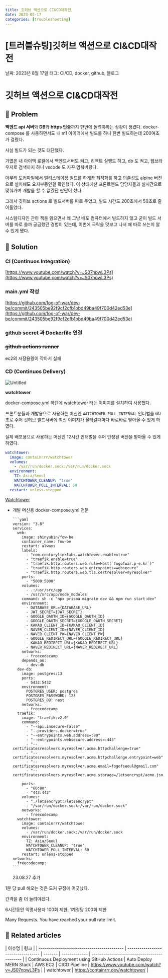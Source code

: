 ```yaml
---
title: 깃허브 액션으로 CI&CD대작전
date: 2023-08-17
categories: [troubleshooting]
---
```


# [트러블슈팅]깃허브 액션으로 CI&CD대작전

날짜: 2023년 8월 17일
태그: CI/CD, docker, github, 블로그

# 깃허브 액션으로 CI&CD대작전

## 🤔 Problem

**백엔드 api 서버**와 **DB**와 **https 인증**까지 한번에 돌려야하는 상황이 생겼다. docker-compose 를 사용하면서도 내 m1 아이맥에서 빌드를 하니 한번 빌드하는데 200여초가 걸렸다.

사실 빌드가 되는 것도 대단했다.

가엾은 내 아이맥 로컬에서 백엔드서버도 켜고, 리액트 실행도 하고, db 도 켜고, 웹브라우저로 검색까지 하니 vscode 도 자꾸 멈춰버렸다.

아무리 도커파일에서 멀티스테이징 빌드를 하게끔 최적화를 하고 의존성도 alpine 버전으로 설치해도 요지부동인걸 확인했다. 이 상태에선 프론트엔드 담당자들과 실시간으로 맞춰가며 개발을 할 수 없겠단 판단이 섰다.

그래서 깃허브 actions 로 빌드서버를 따로 두었고, 빌드 시간도 200초에서 50초로 줄어들었다.

시스템디자인 관련 책을 읽으면서 왜 그냥 배포 컴퓨터에서 빌드하지 않고 굳이 빌드 서버를 따로 쓸까 궁금했던 경험이 있는데, 이번에 극락을 맛보고 나서 왜 따로 쓰는지 알 수 있게 됐다.

## 🌱 Solution

### CI (Continuos Integration)

[https://www.youtube.com/watch?v=JS07npwL3Ps](https://www.youtube.com/watch?v=JS07npwL3Ps)

### main.yml 작성

[https://github.com/fog-of-war/dev-be/commit/243505be92f9cf2cfb1bbd49ba49f700d42ed53e](https://github.com/fog-of-war/dev-be/commit/243505be92f9cf2cfb1bbd49ba49f700d42ed53e)

### github secret 과 Dockerfile 연결

[](https://github.com/fog-of-war/dev-be/blob/dev/Dockerfile)

### ~~github actions runner~~

ec2의 저장용량이 작아서 실패

### CD (Continuos Delivery)

![Untitled](%5B%E1%84%90%E1%85%B3%E1%84%85%E1%85%A5%E1%84%87%E1%85%B3%E1%86%AF%E1%84%89%E1%85%B2%E1%84%90%E1%85%B5%E1%86%BC%5D%E1%84%80%E1%85%B5%E1%86%BA%E1%84%92%E1%85%A5%E1%84%87%E1%85%B3%20%E1%84%8B%E1%85%A2%E1%86%A8%E1%84%89%E1%85%A7%E1%86%AB%E1%84%8B%E1%85%B3%E1%84%85%E1%85%A9%20CI&CD%E1%84%83%E1%85%A2%E1%84%8C%E1%85%A1%E1%86%A8%E1%84%8C%E1%85%A5%E1%86%AB%2082b137db01b242d7b018e64bed84a1c3/Untitled.png)

**watchtower**

docker-compose.yml 하단에 watchtower 라는 이미지를 설치하여 사용했다.

프론트분들과 개발용으로 사용하는 머신엔 `WATCHTOWER_POLL_INTERVAL` 인터벌을 60초로 주어 깃허브 빌드서버에 최신 이미지가 올라갈때마다 바로바로 받아올 수 있게 하였다.

실제 배포용으로 사용하는 머신엔 12시간 인터벌을 주어 안정된 버전을 받아올 수 있게 하였다.

```yaml
watchtower:
  image: containrrr/watchtower
  volumes:
    - /var/run/docker.sock:/var/run/docker.sock
  environment:
    TZ: Asia/Seoul
    WATCHTOWER_CLEANUP: "true"
    WATCHTOWER_POLL_INTERVAL: 60
  restart: unless-stopped
```

[Watchtower](https://containrrr.dev/watchtower/)

- 개발 머신용 docker-compose.yml 전문

      ```yaml
      version: "3.8"
      services:
        web:
          image: shinyubin/fow-be
          container_name: fow-be
          restart: always
          labels:
            - "com.centurylinklabs.watchtower.enable=true"
            - "traefik.enable=true"
            - "traefik.http.routers.web.rule=Host(`fogofwar.p-e.kr`)"
            - "traefik.http.routers.web.entrypoints=websecure"
            - "traefik.http.routers.web.tls.certresolver=myresolver"
          ports:
            - "5000:5000"
          volumes:
            - .:/usr/src/app
            - /usr/src/app/node_modules
          command: sh -c "npx prisma migrate dev && npm run start:dev"
          environment:
            - DATABASE_URL={DATABASE_URL}
            - JWT_SECRET={JWT_SECRET}
            - GOOGLE_OAUTH_ID={GOOGLE_OAUTH_ID}
            - GOOGLE_OAUTH_SECRET={GOOGLE_OAUTH_SECRET}
            - KAKAO_CLIENT_ID={KAKAO_CLIENT_ID}
            - NAVER_CLIENT_ID={NAVER_CLIENT_ID}
            - NAVER_CLIENT_PW={NAVER_CLIENT_PW}
            - GOOGLE_REDIRECT_URL={GOOGLE_REDIRECT_URL}
            - KAKAO_REDIRECT_URL={KAKAO_REDIRECT_URL}
            - NAVER_REDIRECT_URL={NAVER_REDIRECT_URL}
          networks:
            - freecodecamp
          depends_on:
            - dev-db
        dev-db:
          image: postgres:13
          ports:
            - 5432:5432
          environment:
            POSTGRES_USER: postgres
            POSTGRES_PASSWORD: 123
            POSTGRES_DB: nest
          networks:
            - freecodecamp
        traefik:
          image: "traefik:v2.0"
          command:
            - "--api.insecure=false"
            - "--providers.docker=true"
            - "--entrypoints.web.address=:80"
            - "--entrypoints.websecure.address=:443"
            - "--certificatesresolvers.myresolver.acme.httpchallenge=true"
            - "--certificatesresolvers.myresolver.acme.httpchallenge.entrypoint=web"
            - "--certificatesresolvers.myresolver.acme.email=fogofseoul@gmail.com"
            - "--certificatesresolvers.myresolver.acme.storage=/letsencrypt/acme.json"

          ports:
            - "80:80"
            - "443:443"
          volumes:
            - "./letsencrypt:/letsencrypt"
            - "/var/run/docker.sock:/var/run/docker.sock"
          networks:
            - freecodecamp
        watchtower:
          image: containrrr/watchtower
          volumes:
            - /var/run/docker.sock:/var/run/docker.sock
          environment:
            TZ: Asia/Seoul
            WATCHTOWER_CLEANUP: 'true'
            WATCHTOWER_POLL_INTERVAL: 60
          restart: unless-stopped
      networks:
        freecodecamp:
      ```

  23.08.27 추가

1분 당 pull 해오는 것은 도커 규정에 어긋났다.

간격을 좀 더 늘려야겠다.

6시간동안 익명사용자 100회 제한, 1계정당 200회 제한

Many Requests. You have reached your pull rate limit.

## 📎 Related articles

| 이슈명                                     | 링크                               |
| ------------------------------------------ | ---------------------------------- | ------- | ------------- | ------------------------------------------- |
| Continuous Deployment using GitHub Actions | Auto Deploy MERN Stack             | AWS EC2 | CICD Pipeline | https://www.youtube.com/watch?v=JS07npwL3Ps |
| watchtower                                 | https://containrrr.dev/watchtower/ |
